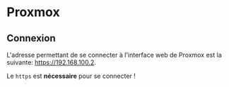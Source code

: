 # Proxmox

## Connexion

L'adresse permettant de se connecter à l'interface web de Proxmox est la suivante: https://192.168.100.2. 

Le `https` est **nécessaire** pour se connecter !